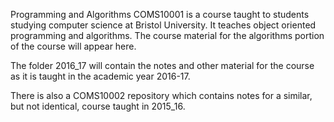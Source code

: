 
Programming and Algorithms COMS10001 is a course taught to students
studying computer science at Bristol University. It teaches object
oriented programming and algorithms. The course material for the
algorithms portion of the course will appear here.

The folder 2016_17 will contain the notes and other material for the
course as it is taught in the academic year 2016-17. 

There is also a COMS10002 repository which contains notes for a
similar, but not identical, course taught in 2015_16.
